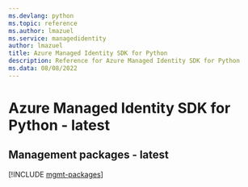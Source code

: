 ```yaml
---
ms.devlang: python
ms.topic: reference
ms.author: lmazuel
ms.service: managedidentity
author: lmazuel
title: Azure Managed Identity SDK for Python
description: Reference for Azure Managed Identity SDK for Python
ms.data: 08/08/2022
---
```

# Azure Managed Identity SDK for Python - latest

## Management packages - latest
[!INCLUDE [mgmt-packages](managed-identity-mgmt-index.md)]